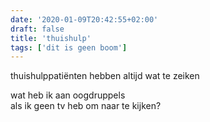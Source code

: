 ```yaml
---
date: '2020-01-09T20:42:55+02:00'
draft: false
title: 'thuishulp'
tags: ['dit is geen boom']
---
```


thuishulppatiënten hebben altijd wat te zeiken

wat heb ik aan oogdruppels <br>
als ik geen tv heb om naar te kijken?
